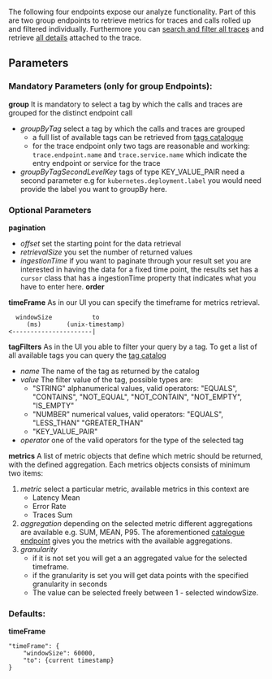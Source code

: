 The following four endpoints expose our analyze functionality.
Part of this are two group endpoints to retrieve metrics for traces and calls rolled up and filtered individually. 
Furthermore you can [search and filter all traces](#operation/getTraces) and retrieve [all details](#operation/getTrace) attached to the trace.

## Parameters
### Mandatory Parameters (only for group Endpoints):
**group** It is mandatory to select a tag by which the calls and traces are grouped for the distinct endpoint call
* *groupByTag* select a tag by which the calls and traces are grouped 
  * a full list of available tags can be retrieved from [tags catalogue](#operation/getTagsForApplication)
  * for the trace endpoint only two tags are reasonable and working: `trace.endpoint.name` and `trace.service.name` which indicate the entry endpoint or service for the trace
* *groupByTagSecondLevelKey* tags of type KEY_VALUE_PAIR need a second parameter e.g for `kubernetes.deployment.label` you would need provide the label you want to groupBy here.

### Optional Parameters
**pagination**
* *offset* set the starting point for the data retrieval
* *retrievalSize* you set the number of returned values
* *ingestionTime* if you want to paginate through your result set you are interested in having the data for a fixed time point, the results set has a `cursor` class that has a ingestionTime property that indicates what you have to enter here.
**order**

**timeFrame** As in our UI you can specify the timeframe for metrics retrieval.
```
  windowSize           to
     (ms)       (unix-timestamp)
<----------------------|
```

**tagFilters** As in the UI you able to filter your query by a tag. To get a list of all available tags you can query the [tag catalog](#operation/getApplicationCatalogTags)
* *name* The name of the tag as returned by the catalog
* *value* The filter value of the tag, possible types are:
  * "STRING" alphanumerical values, valid operators: "EQUALS", "CONTAINS", "NOT_EQUAL", "NOT_CONTAIN", "NOT_EMPTY",  "IS_EMPTY"
  * "NUMBER" numerical values, valid operators: "EQUALS", "LESS_THAN" "GREATER_THAN"
  * "KEY_VALUE_PAIR" 
* *operator* one of the valid operators for the type of the selected tag

**metrics** A list of metric objects that define which metric should be returned, with the defined aggregation. Each metrics objects consists of minimum two items:
1. *metric* select a particular metric, available metrics in this context are
   * Latency Mean
   * Error Rate
   * Traces Sum
2. *aggregation* depending on the selected metric different aggregations are available e.g. SUM, MEAN, P95. The aforementioned [catalogue endpoint](#operation/getApplicationCatalogMetrics) gives you the metrics with the available aggregations.
3. *granularity* 
   * if it is not set you will get a an aggregated value for the selected timeframe. 
   * if the granularity is set you will get data points with the specified granularity in seconds
   * The value can be selected freely between 1 - selected windowSize.

### Defaults:
**timeFrame**
```
"timeFrame": {
	"windowSize": 60000,
	"to": {current timestamp}
}
```
